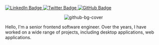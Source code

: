 
  <div id="badges">
    <a
      href="https://www.linkedin.com/in/shakti-shankar-mandal-425978124/"
      target="_blank"
    >
      <img
        src="https://img.shields.io/badge/LinkedIn-blue?style=for-the-badge&logo=linkedin&logoColor=white"
        alt="LinkedIn Badge"
      />
    </a>
    <a href="https://twitter.com/san_sontu" target="_blank">
      <img
        src="https://img.shields.io/badge/Twitter-blue?style=for-the-badge&logo=twitter&logoColor=white"
        alt="Twitter Badge"
      />
    </a>
    <a href="https://github.com/ShaktiMandal" target="_blank">
      <img src="https://img.shields.io/badge/gitHub-blue?style=for-the-badge&logo=github&logoColor=white"
      alt="GitHub Badge" />
    </a>
  </div>
  
  <div id="header" align="center" class="round-border" width="200px" height="200px">
 
<!-- ![github-logo-readme](https://user-images.githubusercontent.com/34964652/232328075-16e20822-917a-4ffa-af8f-0a46169b9ca0.png) -->
 ![github-bg-cover](https://user-images.githubusercontent.com/34964652/232860226-293f2d9e-9a12-49f0-bb94-9698df84e30f.png)


  </div>
<section>
    Hello, I'm a senior frontend software engineer. Over the years, I have worked on a wide range of projects, including desktop applications, web applications.
    
  </section>
  <div align="center" id="badges">

  </div>

